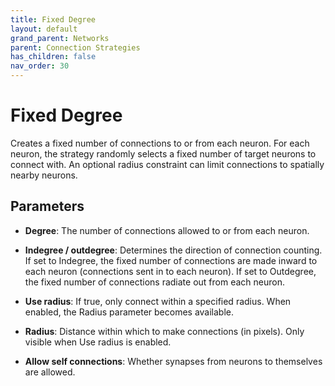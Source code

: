 ```yaml
---
title: Fixed Degree
layout: default
grand_parent: Networks
parent: Connection Strategies
has_children: false
nav_order: 30
---
```


# Fixed Degree

Creates a fixed number of connections to or from each neuron. For each neuron, the strategy randomly selects a fixed number of target neurons to connect with. An optional radius constraint can limit connections to spatially nearby neurons.

## Parameters

- **Degree**: The number of connections allowed to or from each neuron.

- **Indegree / outdegree**: Determines the direction of connection counting. If set to Indegree, the fixed number of connections are made inward to each neuron (connections sent in to each neuron). If set to Outdegree, the fixed number of connections radiate out from each neuron.

- **Use radius**: If true, only connect within a specified radius. When enabled, the Radius parameter becomes available.

- **Radius**: Distance within which to make connections (in pixels). Only visible when Use radius is enabled.

- **Allow self connections**: Whether synapses from neurons to themselves are allowed.